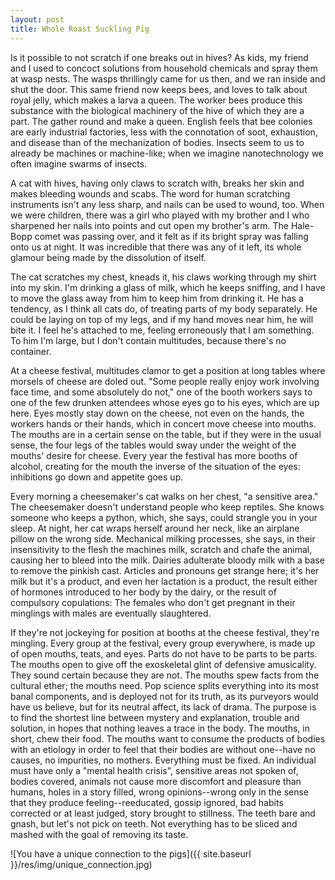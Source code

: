```yaml
---
layout: post
title: Whole Roast Suckling Pig
---
```


Is it possible to not scratch if one breaks out in hives? As kids, my friend and I used to concoct solutions from household chemicals and spray them at wasp nests. The wasps thrillingly came for us then, and we ran inside and shut the door. This same friend now keeps bees, and loves to talk about royal jelly, which makes a larva a queen. The worker bees produce this substance with the biological machinery of the hive of which they are a part. The gather round and make a queen. English feels that bee colonies are early industrial factories, less with the connotation of soot, exhaustion, and disease than of the mechanization of bodies. Insects seem to us to already be machines or machine-like; when we imagine nanotechnology we often imagine swarms of insects.

A cat with hives, having only claws to scratch with, breaks her skin and makes bleeding wounds and scabs. The word for human scratching instruments isn't any less sharp, and nails can be used to wound, too. When we were children, there was a girl who played with my brother and I who sharpened her nails into points and cut open my brother's arm. The Hale-Bopp comet was passing over, and it felt as if its bright spray was falling onto us at night. It was incredible that there was any of it left, its whole glamour being made by the dissolution of itself.

The cat scratches my chest, kneads it, his claws working through my shirt into my skin. I'm drinking a glass of milk, which he keeps sniffing, and I have to move the glass away from him to keep him from drinking it. He has a tendency, as I think all cats do, of treating parts of my body separately. He could be laying on top of my legs, and if my hand moves near him, he will bite it. I feel he's attached to me, feeling erroneously that I am something. To him I'm large, but I don't contain multitudes, because there's no container.

At a cheese festival, multitudes clamor to get a position at long tables where morsels of cheese are doled out. "Some people really enjoy work involving face time, and some absolutely do not," one of the booth workers says to one of the few drunken attendees whose eyes go to his eyes, which are up here. Eyes mostly stay down on the cheese, not even on the hands, the workers hands or their hands, which in concert move cheese into mouths. The mouths are in a certain sense on the table, but if they were in the usual sense, the four legs of the tables would sway under the weight of the mouths' desire for cheese. Every year the festival has more booths of alcohol, creating for the mouth the inverse of the situation of the eyes: inhibitions go down and appetite goes up.

Every morning a cheesemaker's cat walks on her chest, "a sensitive area." The cheesemaker doesn't understand people who keep reptiles. She knows someone who keeps a python, which, she says, could strangle you in your sleep. At night, her cat wraps herself around her neck, like an airplane pillow on the wrong side. Mechanical milking processes, she says, in their insensitivity to the flesh the machines milk, scratch and chafe the animal, causing her to bleed into the milk. Dairies adulterate bloody milk with a base to remove the pinkish cast. Articles and pronouns get strange here; it's her milk but it's a product, and even her lactation is a product, the result either of hormones introduced to her body by the dairy, or the result of compulsory copulations: The females who don't get pregnant in their minglings with males are eventually slaughtered.

If they're not jockeying for position at booths at the cheese festival, they're mingling. Every group at the festival, every group everywhere, is made up of open mouths, teats, and eyes. Parts do not have to be parts to be parts. The mouths open to give off the exoskeletal glint of defensive amusicality. They sound certain because they are not. The mouths spew facts from the cultural ether; the mouths need. Pop science splits everything into its most banal components, and is deployed not for its truth, as its purveyors would have us believe, but for its neutral affect, its lack of drama. The purpose is to find the shortest line between mystery and explanation, trouble and solution, in hopes that nothing leaves a trace in the body. The mouths, in short, chew their food. The mouths want to consume the products of bodies with an etiology in order to feel that their bodies are without one--have no causes, no impurities, no mothers. Everything must be fixed. An individual must have only a "mental health crisis", sensitive areas not spoken of, bodies covered, animals not cause more discomfort and pleasure than humans, holes in a story filled, wrong opinions--wrong only in the sense that they produce feeling--reeducated, gossip ignored, bad habits corrected or at least judged, story brought to stillness. The teeth bare and gnash, but let's not pick on teeth. Not everything has to be sliced and mashed with the goal of removing its taste.

![You have a unique connection to the pigs]({{ site.baseurl }}/res/img/unique_connection.jpg)